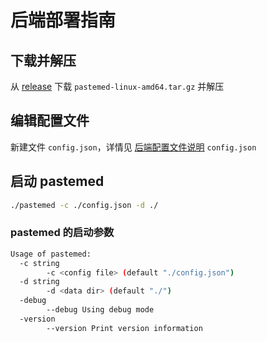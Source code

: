 # 后端部署指南

## 下载并解压

从 [release](https://github.com/PasteUs/PasteMeGoBackend/releases/latest) 下载 `pastemed-linux-amd64.tar.gz` 并解压

## 编辑配置文件

新建文件 `config.json`，详情见 [后端配置文件说明](config.md#后端) `config.json`

## 启动 pastemed

```bash
./pastemed -c ./config.json -d ./
```

### pastemed 的启动参数

```bash
Usage of pastemed:
  -c string
        -c <config file> (default "./config.json")
  -d string
        -d <data dir> (default "./")
  -debug
        --debug Using debug mode
  -version
        --version Print version information
```
